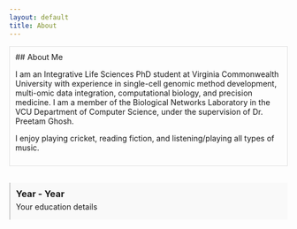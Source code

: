 ```yaml
---
layout: default
title: About
---
```


<style>
  .timeline {
    position: relative;
    padding: 20px 0;
  }

  .timeline-item {
    position: relative;
    margin: 10px 0;
  }

  .timeline-content {
    background-color: #f9f9f9;
    padding: 10px;
    border-left: 2px solid #ccc;
  }

  .timeline-content h3 {
    margin: 0;
  }

  .timeline-content p {
    margin: 5px 0;
  }
</style>

<div style="border: 1px solid #e0e0e0; padding: 10px;">
## About Me

I am an Integrative Life Sciences PhD student at Virginia Commonwealth University with experience in single-cell genomic method development, multi-omic data integration, computational biology, and precision medicine. I am a member of the Biological Networks Laboratory in the VCU Department of Computer Science, under the supervision of Dr. Preetam Ghosh.

I enjoy playing cricket, reading fiction, and listening/playing all types of music. 
</div>

<div class="timeline">
  <div class="timeline-item">
    <div class="timeline-content">
      <h3>Year - Year</h3>
      <p>Your education details</p>
    </div>
  </div>
  <!-- Add more timeline items as needed -->
</div>
